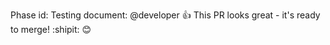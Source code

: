 Phase id:
Testing document:
@developer :+1: This PR looks great - it's ready to merge! :shipit:
:blush:
